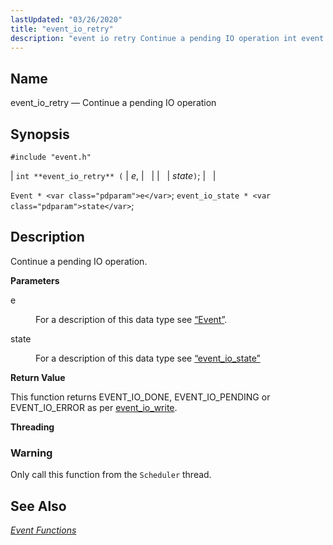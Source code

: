 ```yaml
---
lastUpdated: "03/26/2020"
title: "event_io_retry"
description: "event io retry Continue a pending IO operation int event io retry e state Event e event io state state Continue a pending IO operation e For a description of this data type see Section 68 49 Event state For a description of this data type see Section 68 50..."
---
```


<a name="apis.event_io_retry"></a> 
## Name

event_io_retry — Continue a pending IO operation

## Synopsis

`#include "event.h"`

| `int **event_io_retry** (` | <var class="pdparam">e</var>, |   |
|   | <var class="pdparam">state</var>`)`; |   |

`Event * <var class="pdparam">e</var>`;
`event_io_state * <var class="pdparam">state</var>`;<a name="idp51652752"></a> 
## Description

Continue a pending IO operation.

**<a name="idp51653968"></a> Parameters**

<dl class="variablelist">

<dt>e</dt>

<dd>

For a description of this data type see [“Event”](/momentum/3/3-api/structs-event).

</dd>

<dt>state</dt>

<dd>

For a description of this data type see [“event_io_state”](/momentum/3/3-api/structs-event-io-state)

</dd>

</dl>

**<a name="idp51659680"></a> Return Value**

This function returns EVENT_IO_DONE, EVENT_IO_PENDING or EVENT_IO_ERROR as per [event_io_write](/momentum/3/3-api/apis-event-io-write).

**<a name="idp51661216"></a> Threading**
### Warning

Only call this function from the `Scheduler` thread.

<a name="idp51663520"></a> 
## See Also

[*Event Functions*](/momentum/3/3-api/event)